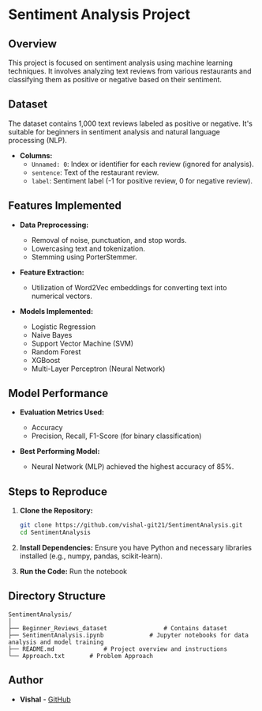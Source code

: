 # Sentiment Analysis Project

## Overview
This project is focused on sentiment analysis using machine learning techniques. It involves analyzing text reviews from various restaurants and classifying them as positive or negative based on their sentiment.

## Dataset
The dataset contains 1,000 text reviews labeled as positive or negative. It's suitable for beginners in sentiment analysis and natural language processing (NLP).

- **Columns:**
  - `Unnamed: 0`: Index or identifier for each review (ignored for analysis).
  - `sentence`: Text of the restaurant review.
  - `label`: Sentiment label (-1 for positive review, 0 for negative review).

## Features Implemented
- **Data Preprocessing:**
  - Removal of noise, punctuation, and stop words.
  - Lowercasing text and tokenization.
  - Stemming using PorterStemmer.

- **Feature Extraction:**
  - Utilization of Word2Vec embeddings for converting text into numerical vectors.

- **Models Implemented:**
  - Logistic Regression
  - Naive Bayes
  - Support Vector Machine (SVM)
  - Random Forest
  - XGBoost
  - Multi-Layer Perceptron (Neural Network)

## Model Performance
- **Evaluation Metrics Used:**
  - Accuracy
  - Precision, Recall, F1-Score (for binary classification)
  
- **Best Performing Model:**
  - Neural Network (MLP) achieved the highest accuracy of 85%.

## Steps to Reproduce
1. **Clone the Repository:**
   ```bash
   git clone https://github.com/vishal-git21/SentimentAnalysis.git
   cd SentimentAnalysis
   ```

2. **Install Dependencies:**
   Ensure you have Python and necessary libraries installed (e.g., numpy, pandas, scikit-learn).

3. **Run the Code:**
   Run the notebook 

## Directory Structure
```
SentimentAnalysis/
│
├── Beginner_Reviews_dataset                # Contains dataset 
├── SentimentAnalysis.ipynb             # Jupyter notebooks for data analysis and model training
├── README.md              # Project overview and instructions
└── Approach.txt       # Problem Approach
```

## Author
- **Vishal** - [GitHub](https://github.com/vishal-git21)
